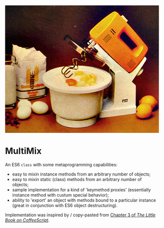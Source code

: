 

![](https://raw.githubusercontent.com/loveencounterflow/multimix/master/artwork/multimix.png)

# MultiMix

An ES6 `class` with some metaprogramming capabilities:

* easy to mixin instance methods from an arbitrary number of objects;
* easy to mixin static (class) methods from an arbitrary number of objects;
* sample implementation for a kind of 'keymethod proxies' (essentially instance method with custum special
  behavior);
* ability to 'export' an object with methods bound to a particular instance (great in conjunction with ES6
  object destructuring).


Implementation was inspired by / copy-pasted from [Chapter 3 of *The Little Book on
CoffeeScript*](https://arcturo.github.io/library/coffeescript/03_classes.html).


